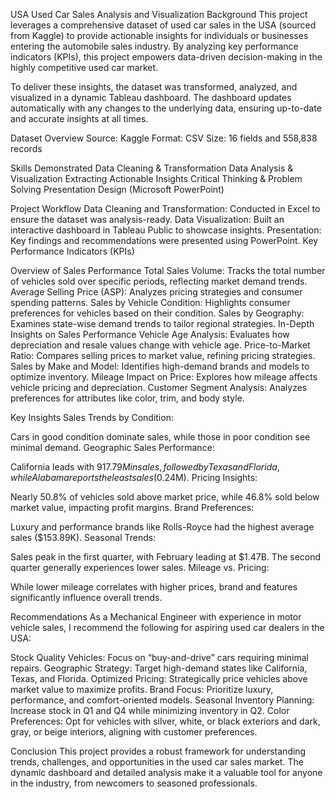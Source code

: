  USA Used Car Sales Analysis and Visualization
Background
This project leverages a comprehensive dataset of used car sales in the USA (sourced from Kaggle) to provide actionable insights for individuals or businesses entering the automobile sales industry. By analyzing key performance indicators (KPIs), this project empowers data-driven decision-making in the highly competitive used car market.

To deliver these insights, the dataset was transformed, analyzed, and visualized in a dynamic Tableau dashboard. The dashboard updates automatically with any changes to the underlying data, ensuring up-to-date and accurate insights at all times.

Dataset Overview
Source: Kaggle
Format: CSV
Size: 16 fields and 558,838 records

Skills Demonstrated
Data Cleaning & Transformation
Data Analysis & Visualization
Extracting Actionable Insights
Critical Thinking & Problem Solving
Presentation Design (Microsoft PowerPoint)

Project Workflow
Data Cleaning and Transformation: Conducted in Excel to ensure the dataset was analysis-ready.
Data Visualization: Built an interactive dashboard in Tableau Public to showcase insights.
Presentation: Key findings and recommendations were presented using PowerPoint.
Key Performance Indicators (KPIs)

Overview of Sales Performance
Total Sales Volume: Tracks the total number of vehicles sold over specific periods, reflecting market demand trends.
Average Selling Price (ASP): Analyzes pricing strategies and consumer spending patterns.
Sales by Vehicle Condition: Highlights consumer preferences for vehicles based on their condition.
Sales by Geography: Examines state-wise demand trends to tailor regional strategies.
In-Depth Insights on Sales Performance
Vehicle Age Analysis: Evaluates how depreciation and resale values change with vehicle age.
Price-to-Market Ratio: Compares selling prices to market value, refining pricing strategies.
Sales by Make and Model: Identifies high-demand brands and models to optimize inventory.
Mileage Impact on Price: Explores how mileage affects vehicle pricing and depreciation.
Customer Segment Analysis: Analyzes preferences for attributes like color, trim, and body style.

Key Insights
Sales Trends by Condition:

Cars in good condition dominate sales, while those in poor condition see minimal demand.
Geographic Sales Performance:

California leads with $917.79M in sales, followed by Texas and Florida, while Alabama reports the least sales ($0.24M).
Pricing Insights:

Nearly 50.8% of vehicles sold above market price, while 46.8% sold below market value, impacting profit margins.
Brand Preferences:

Luxury and performance brands like Rolls-Royce had the highest average sales ($153.89K).
Seasonal Trends:

Sales peak in the first quarter, with February leading at $1.47B. The second quarter generally experiences lower sales.
Mileage vs. Pricing:

While lower mileage correlates with higher prices, brand and features significantly influence overall trends.

Recommendations
As a Mechanical Engineer with experience in motor vehicle sales, I recommend the following for aspiring used car dealers in the USA:

Stock Quality Vehicles: Focus on “buy-and-drive” cars requiring minimal repairs.
Geographic Strategy: Target high-demand states like California, Texas, and Florida.
Optimized Pricing: Strategically price vehicles above market value to maximize profits.
Brand Focus: Prioritize luxury, performance, and comfort-oriented models.
Seasonal Inventory Planning: Increase stock in Q1 and Q4 while minimizing inventory in Q2.
Color Preferences: Opt for vehicles with silver, white, or black exteriors and dark, gray, or beige interiors, aligning with customer preferences.

Conclusion
This project provides a robust framework for understanding trends, challenges, and opportunities in the used car sales market. The dynamic dashboard and detailed analysis make it a valuable tool for anyone in the industry, from newcomers to seasoned professionals.


